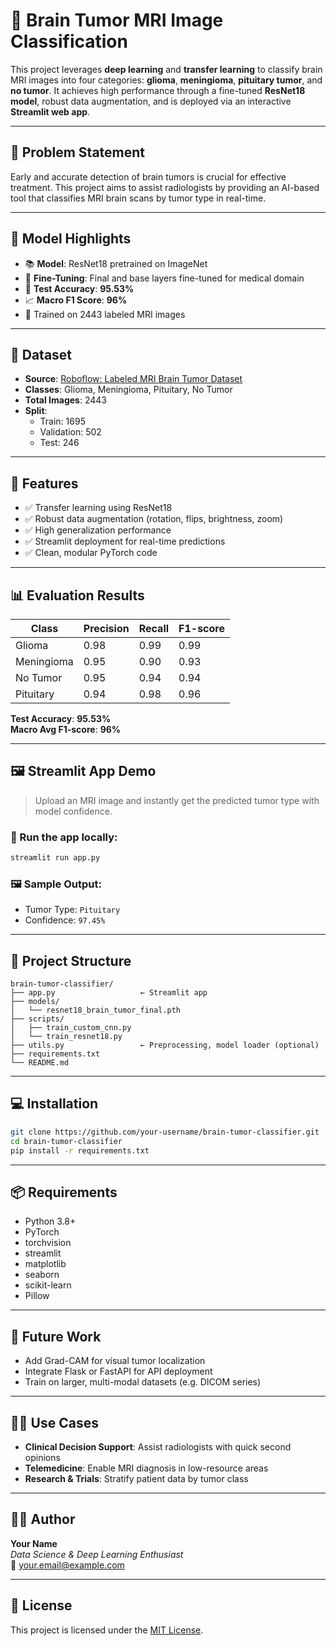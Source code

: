 
# 🧠 Brain Tumor MRI Image Classification

This project leverages **deep learning** and **transfer learning** to classify brain MRI images into four categories: **glioma**, **meningioma**, **pituitary tumor**, and **no tumor**. It achieves high performance through a fine-tuned **ResNet18 model**, robust data augmentation, and is deployed via an interactive **Streamlit web app**.

---

## 📌 Problem Statement

Early and accurate detection of brain tumors is crucial for effective treatment. This project aims to assist radiologists by providing an AI-based tool that classifies MRI brain scans by tumor type in real-time.

---

## 🧠 Model Highlights

- 📚 **Model**: ResNet18 pretrained on ImageNet
- 🔄 **Fine-Tuning**: Final and base layers fine-tuned for medical domain
- 🎯 **Test Accuracy**: **95.53%**
- 📈 **Macro F1 Score**: **96%**
- 💾 Trained on 2443 labeled MRI images

---

## 📁 Dataset

- **Source**: [Roboflow: Labeled MRI Brain Tumor Dataset](https://universe.roboflow.com/ali-rostami/labeled-mri-brain-tumor-dataset)
- **Classes**: Glioma, Meningioma, Pituitary, No Tumor
- **Total Images**: 2443
- **Split**:
  - Train: 1695
  - Validation: 502
  - Test: 246

---

## 🚀 Features

- ✅ Transfer learning using ResNet18
- ✅ Robust data augmentation (rotation, flips, brightness, zoom)
- ✅ High generalization performance
- ✅ Streamlit deployment for real-time predictions
- ✅ Clean, modular PyTorch code

---

## 📊 Evaluation Results

| Class       | Precision | Recall | F1-score |
|-------------|-----------|--------|----------|
| Glioma      | 0.98      | 0.99   | 0.99     |
| Meningioma  | 0.95      | 0.90   | 0.93     |
| No Tumor    | 0.95      | 0.94   | 0.94     |
| Pituitary   | 0.94      | 0.98   | 0.96     |

**Test Accuracy**: **95.53%**  
**Macro Avg F1-score**: **96%**

---

## 🖼 Streamlit App Demo

> Upload an MRI image and instantly get the predicted tumor type with model confidence.

### 🔧 Run the app locally:
```bash
streamlit run app.py
```

### 🖼 Sample Output:
- Tumor Type: `Pituitary`
- Confidence: `97.45%`

---

## 🧪 Project Structure

```
brain-tumor-classifier/
├── app.py                   ← Streamlit app
├── models/
│   └── resnet18_brain_tumor_final.pth
├── scripts/
│   ├── train_custom_cnn.py
│   └── train_resnet18.py
├── utils.py                 ← Preprocessing, model loader (optional)
├── requirements.txt
└── README.md
```

---

## 💻 Installation

```bash
git clone https://github.com/your-username/brain-tumor-classifier.git
cd brain-tumor-classifier
pip install -r requirements.txt
```

---

## 📦 Requirements

- Python 3.8+
- PyTorch
- torchvision
- streamlit
- matplotlib
- seaborn
- scikit-learn
- Pillow

---

## 📌 Future Work

- Add Grad-CAM for visual tumor localization
- Integrate Flask or FastAPI for API deployment
- Train on larger, multi-modal datasets (e.g. DICOM series)

---

## 👩‍⚕️ Use Cases

- **Clinical Decision Support**: Assist radiologists with quick second opinions
- **Telemedicine**: Enable MRI diagnosis in low-resource areas
- **Research & Trials**: Stratify patient data by tumor class

---

## 👨‍💻 Author

**Your Name**  
_Data Science & Deep Learning Enthusiast_  
📧 your.email@example.com

---

## 📝 License

This project is licensed under the [MIT License](LICENSE).
